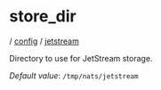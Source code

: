 # store_dir

/ [config](/ref/config/index.md) / [jetstream](/ref/config/config/jetstream/index.md) 

Directory to use for JetStream storage.

*Default value*: `/tmp/nats/jetstream`
